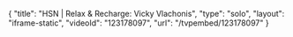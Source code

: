 {
    "title": "HSN | Relax & Recharge: Vicky Vlachonis",
    "type": "solo",
    "layout": "iframe-static",
    "videoId": "123178097",
    "url": "\/tvpembed\/123178097"
}